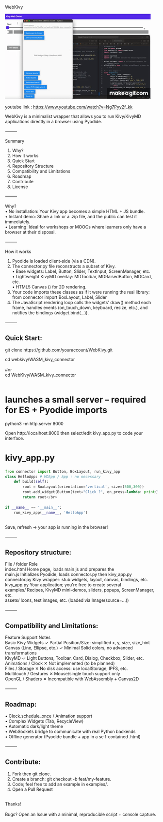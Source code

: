 WebKivy

<!-- GIF + lien vers YouTube (rendu partout) -->
[![WebKivy demo](WebKivy_Example_presentation.gif)](https://youtu.be/Ng7Pyy2f_kk)

youtube link : https://www.youtube.com/watch?v=Ng7Pyy2f_kk

WebKivy is a minimalist wrapper that allows you to run Kivy/KivyMD applications directly in a browser using Pyodide.

⸻

Summary
1. Why?
2. How it works
3. Quick Start
4. Repository Structure
5. Compatibility and Limitations
6. Roadmap
7. Contribute
8. License

⸻

Why?</br>
• No installation: Your Kivy app becomes a simple HTML + JS bundle.</br>
• Instant demo: Share a link or a .zip file, and the public can test it immediately.</br>
• Learning: Ideal for workshops or MOOCs where learners only have a browser at their disposal.

⸻

How it works</br>
1. Pyodide is loaded client-side (via a CDN).</br>   
2. The connector.py file reconstructs a subset of Kivy.</br>
• Base widgets: Label, Button, Slider, TextInput, ScreenManager, etc.</br>
• Lightweight KivyMD overlay: MDToolbar, MDRaisedButton, MDCard, etc.</br>
• HTML5 Canvas (<canvas id="kivy-canvas">) for 2D rendering.</br>
3. Your code imports these classes as if it were running the real library:</br>
from connector import BoxLayout, Label, Slider</br>
4. The JavaScript rendering loop calls the widgets' draw() method each frame, handles events (on_touch_down, keyboard, resize, etc.), and notifies the bindings (widget.bind(...)).

⸻

## Quick Start:</br>

git clone https://github.com/youraccount/WebKivy.git</br>

cd webkivy/WASM_kivy_connector</br>
</br>
#or
</br>
cd WebKivy/WASM_kivy_connector</br>
</br>

# launches a small server – required for ES + Pyodide imports</br>
python3 -m http.server 8000</br>

Open http://localhost:8000 then select/edit kivy_app.py to code your interface.</br>


# kivy_app.py</br>

```python
from connector import Button, BoxLayout, run_kivy_app
class HelloApp: # MDApp / App : no necessary
    def build(self):
        root = BoxLayout(orientation='vertical', size=(500,300))
        root.add_widget(Button(text="Click ?", on_press=lambda: print("Hello World !")))
        return root</br>

if __name__ == '__main__':
    run_kivy_app(__name__, 'HelloApp')
```

</br>
Save, refresh → your app is running in the browser!

⸻

## Repository structure:</br>

File / folder Role</br>
index.html Home page, loads main.js and prepares the <canvas></br>
main.js Initializes Pyodide, loads connector.py then kivy_app.py</br>
connector.py Kivy wrapper: stub widgets, layout, canvas, bindings, etc.</br>
kivy_app.py Your application; you're free to create several</br>
examples/ Recipes, KivyMD mini-demos, sliders, popups, ScreenManager, etc.</br>
assets/ Icons, test images, etc. (loaded via Image(source=...))

⸻

## Compatibility and Limitations:</br>

Feature Support Notes</br>
Basic Kivy Widgets ✓ Partial Position/Size: simplified x, y, size, size_hint</br>
Canvas (Line, Ellipse, etc.) ✓ Minimal Solid colors, no advanced transformations</br>
KivyMD ✓ Light Buttons, Toolbar, Card, Dialog, Checkbox, Slider, etc.</br>
Animations / Clock ✕ Not implemented (to be planned)</br>
Files / Storage ✕ No disk access: use localStorage, IPFS, etc.</br>
Multitouch / Gestures ✕ Mouse/single touch support only</br>
OpenGL / Shaders ✕ Incompatible with WebAssembly + Canvas2D

⸻

## Roadmap:</br>
• Clock.schedule_once / Animation support</br>
• Complex Widgets (Tab, RecycleView)</br>
• Automatic dark/light theme</br>
• WebSockets bridge to communicate with real Python backends</br>
• Offline generator (Pyodide bundle + app in a self-contained .html)</br>

⸻

## Contribute:</br>
1. Fork then git clone.</br>
2. Create a branch: git checkout -b feat/my-feature.</br>
3. Code; feel free to add an example in examples/.</br>
4. Open a Pull Request</br>
</br>
Thanks!</br>
</br>
Bugs? Open an Issue with a minimal, reproducible script + console capture.
